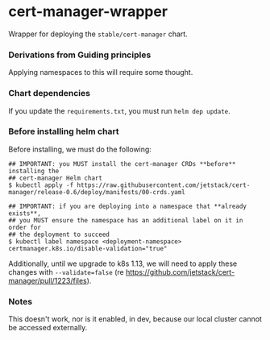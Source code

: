 # cert-manager-wrapper

Wrapper for deploying the `stable/cert-manager` chart.

### Derivations from Guiding principles

Applying namespaces to this will require some thought.

### Chart dependencies

If you update the `requirements.txt`, you must run `helm dep update`.

### Before installing helm chart

Before installing, we must do the following:

```
## IMPORTANT: you MUST install the cert-manager CRDs **before** installing the
## cert-manager Helm chart
$ kubectl apply -f https://raw.githubusercontent.com/jetstack/cert-manager/release-0.6/deploy/manifests/00-crds.yaml

## IMPORTANT: if you are deploying into a namespace that **already exists**,
## you MUST ensure the namespace has an additional label on it in order for
## the deployment to succeed
$ kubectl label namespace <deployment-namespace> certmanager.k8s.io/disable-validation="true"
```

Additionally, until we upgrade to k8s 1.13, we will need to apply these changes
with `--validate=false` (re https://github.com/jetstack/cert-manager/pull/1223/files).

### Notes

This doesn't work, nor is it enabled, in dev, because our local cluster cannot
be accessed externally.
